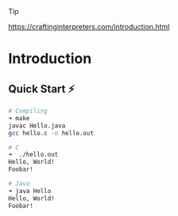 > [!TIP]
> https://craftinginterpreters.com/introduction.html

# Introduction

## Quick Start ⚡️

```sh
# Compiling
➜ make
javac Hello.java
gcc hello.c -o hello.out

# C
➜  ./hello.out
Hello, World!
Foobar!

# Java
➜ java Hello
Hello, World!
Foobar!
```
